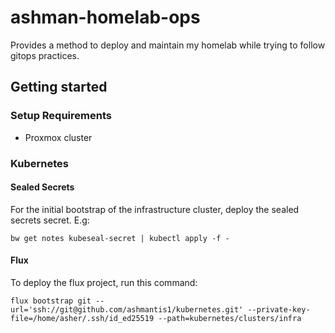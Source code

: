# ashman-homelab-ops
Provides a method to deploy and maintain my homelab while trying to follow gitops practices. 
## Getting started
### Setup Requirements 
- Proxmox cluster

### Kubernetes
#### Sealed Secrets
For the initial bootstrap of the infrastructure cluster, deploy the sealed secrets secret. E.g:

`bw get notes kubeseal-secret | kubectl apply -f -`

#### Flux
To deploy the flux project, run this command:  

`flux bootstrap git --url='ssh://git@github.com/ashmantis1/kubernetes.git' --private-key-file=/home/asher/.ssh/id_ed25519 --path=kubernetes/clusters/infra`

